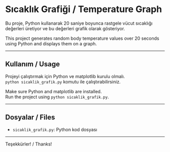 # Sıcaklık Grafiği / Temperature Graph

Bu proje, Python kullanarak 20 saniye boyunca rastgele vücut sıcaklığı değerleri üretiyor ve bu değerleri grafik olarak gösteriyor.  


This project generates random body temperature values over 20 seconds using Python and displays them on a graph.  


---

## Kullanım / Usage

Projeyi çalıştırmak için Python ve matplotlib kurulu olmalı.  
`python sicaklik_grafik.py` komutu ile çalıştırabilirsiniz.

Make sure Python and matplotlib are installed.  
Run the project using `python sicaklik_grafik.py`.

---

## Dosyalar / Files

- `sicaklik_grafik.py`: Python kod dosyası  


---

Teşekkürler! / Thanks!

